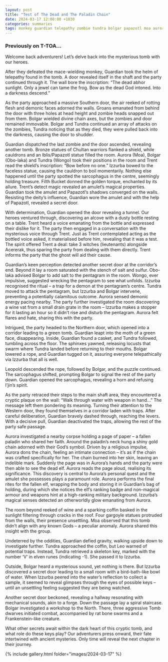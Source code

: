```yaml
---
layout: post
title: "Test of The Dead and The Paladin Chain"
date: 2024-03-17 12:00:00 +1030
categories: summaries
tags: monkey guardian telepathy zombie tundra bolgar papazotl moa aurora obolaka aongo trent amulet bottle acererak ghost pentagram izzurba timothy leopold paladin moa skeleton key dwarves
---
```

### Previously on T-TOA…

Welcome back adventurers! Let’s delve back into the mysterious tomb with our heroes.

After they defeated the mace-wielding monkey, Guardian took the helm of telepathy found in the tomb. A door revealed itself in the shaft and the party continued through it. The wall bore the inscription: “The dead abhor sunlight. Only a jewel can tame the frog. Bow as the dead God intoned. Into a darkness descend.”

As the party approached a massive Southern door, the air reeked of rotting flesh and demonic faces adorned the walls. Groans emanated from behind the door with three holes at head height and zombie heads snapped out from them. Bolgar wielded divine chain axes, but the zombies and door remained immovable. Bolgar and Tundra continued an array of attacks on the zombies, Tundra noticing that as they died, they were pulled back into the darkness, causing the door to shudder.

Guardian dispatched the last zombie and the door ascended, revealing another tomb. Bronze statues of Chultan warriors flanked a shield, while cauldrons and an Iblis/Papazotl statue filled the room. Aurora (Moa), Bolgar (Obo-laka) and Tundra (Wongo) took their positions in the room and Trent read the shield’s inscription: “Bow before no one.” Izzurba bowed to the faceless statue, causing the cauldron to boil momentarily. Nothing else happened until the party spotted the sarcophagus in the centre, seemingly holding treasure. Filth Bucket donned the golden torque, enchanted by its allure. Trent’s detect magic revealed an amulet’s magical properties. Guardian took the amulet and Papazotl’s shadows converged on the walls. Resisting the deity’s influence, Guardian wore the amulet and with the help of Papazotl, revealed a secret door.

With determination, Guardian opened the door revealing a tunnel. Our heroes ventured through, discovering an alcove with a dusty bottle resting on a table. Trent heard a voice emanating from the bottle and expressed their dislike for it. The party then engaged in a conversation with the mysterious voice through Trent. Just as Trent contemplated acting as the bottled voice asked, it materialised before him, revealing that it was a test. The spirit offered Trent a deal: take 3 witches (lieutenants) alongside Acererak, thus sparing the party from dealing with them directly. Trent informs the party that the ghost will aid their cause.

Guardian’s keen perception detected another secret door at the corridor’s end. Beyond it lay a room saturated with the stench of salt and sulfur. Obo-laka advised Bolgar to add salt to the pentagram in the room. Wongo, ever impulsive, suggested wrecking the pentagram to see what unfolds. Izzurba recognised the ritual – a trap for a demon at the pentagram’s centre. Tundra moved to attack the pentagram, but Izzurba and Bolgar intervene, preventing a potentially calamitous outcome. Aurora sensed demonic energy pacing nearby. The party further investigated the room discovering a wine vat from a small drain grate in the room – Izzurba makes a stopper for it lasting an hour so it didn’t rise and disturb the pentagram. Aurora felt flares and hate, sharing this with the party.

Intrigued, the party headed to the Northern door, which opened into a corridor leading to a green tomb. Guardian leapt into the moth of a green face, disappearing. Inside, Guardian found a casket, and Tundra followed, tumbling across the floor. The sphinxes yawned, releasing locusts that swarm where Tundra landed before returning to their mouths. Bolgar lowered a rope, and Guardian tugged on it, assuring everyone telepathically via Izzurba that all is well.

Leopold descended the rope, followed by Bolgar, and the puzzle continued. The sarcophagus shifted, prompting Bolgar to signal the rest of the party down. Guardian opened the sarcophagus, revealing a horn and refusing I’jin’s spirit.

As the party retraced their steps to the main shaft area, they encountered a cryptic plaque on the wall: “Walk through water with weapon in hand…” The message left them pondering its meaning. Turning their attention to the Western door, they found themselves in a corridor laden with traps. After careful deliberation, Guardian bravely dashed through, reaching the levers. With a decisive pull, Guardian deactivated the traps, allowing the rest of the party safe passage.

Aurora investigated a nearby corpse holding a page of paper – a fallen paladin who shared her faith. Around the paladin’s neck hung a shiny gold chain adorned with their God’s symbol. Driven by a religious impulse, Aurora dons the chain, feeling an intimate connection – it’s as if the chain was crafted specifically for her. The chain burned into her skin, leaving an indelible mark. Suddenly the page was in Aurora’s hands and the party were then able to see the dead elf. Aurora reads the page aloud, realising its significance. This discovery is central to Aurora’s personal quest and the amulet she possesses plays a paramount role. Aurora performs the final rites for the fallen elf, wrapping the body and storing it in Guardian’s bag of holding, during which she notices the elf’s ranking badge and non-magical armour and weapons hint at a high-ranking military background. Izzurba’s magical senses detected an otherworldly glow emanating from Aurora.

The room beyond reeked of wine and a sparking coffin basked in the sunlight filtering through cracks in the roof. Four gargoyle statues protruded from the walls, their presence unsettling. Moa observed that this tomb didn’t align with any known Gods – a peculiar anomaly. Aurora shared this insight with the group.

Undeterred by the oddities, Guardian defied gravity, walking upside down to investigate further. Tundra approached the coffin, but Leo warned of potential traps. Instead, Tundra retrieved a skeleton key, marked with the number ‘V’ in elven runes (indicating -1). She passed it to Izzurba.

Outside, Bolgar heard a mysterious sound, yet nothing is there. But Izzurba discovered a secret door leading to a small room with a bird-bath-like bowl of water. When Izzurba peered into the water’s reflection to collect a sample, it seemed to reveal glimpses through the eyes of possible keys – until an unsettling feeling suggested they are being watched.

Another secret door beckoned, revealing a hallway resonating with mechanical sounds, akin to a forge. Down the passage lay a spiral staircase. Bolgar investigated a workshop to the North. There, three aggressive Tomb dwarves initiated combat, accompanied by rat bone swarms and a Frankenstein-like creature.

What other secrets await within the dark heart of this cryptic tomb, and what role do these keys play? Our adventurers press onward, their fate intertwined with ancient mysteries. Only time will reveal the next chapter in their journey.

{% include gallery.html folder="images/2024-03-17" %}